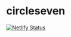 # circleseven

[![Netlify Status](https://api.netlify.com/api/v1/badges/854e6e50-d9de-4f6c-bfa1-f043d0d5d940/deploy-status)](https://app.netlify.com/sites/circleseven/deploys)
